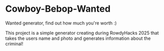 # Cowboy-Bebop-Wanted
Wanted generator, find out how much you're worth :)

This project is a simple generator creating during RowdyHacks 2025 that takes the users name and photo and generates information about the criminal!

